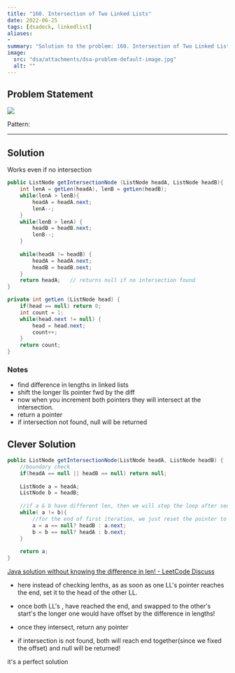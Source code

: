 ```yaml
---
title: "160. Intersection of Two Linked Lists"
date: 2022-06-25
tags: [dsadeck, linkedlist]
aliases:
- 
summary: "Solution to the problem: 160. Intersection of Two Linked Lists"
image:
  src: "dsa/attachments/dsa-problem-default-image.jpg"
  alt: ""
---
```


## Problem Statement
![](https://i.imgur.com/CrRfJJD.png)


Pattern: 

---

## Solution
Works even if no intersection
``` java
public ListNode getIntersectionNode (ListNode headA, ListNode headB){
	int lenA = getLen(headA), lenB = getLen(headB);
	while(lenA > lenB){
		headA = headA.next;
		lenA--;
	}
	while(lenB > lenA) {
		headB = headB.next;
		lenB--;
	}
	
	while(headA != headB) {
		headA = headA.next;
		headB = headB.next;
	}
	return headA;   // returns null if no intersection found
}

private int getLen (ListNode head) {
	if(head == null) return 0;
	int count = 1;
	while(head.next != null) {
		head = head.next;
		count++;
	}
	return count;
}
```

### Notes
- find difference in lengths in linked lists
- shift the longer lls pointer fwd by the diff
- now when you increment both pointers they will intersect at the intersection. 
- return a pointer
- if intersection not found, null will be returned

 
## Clever Solution

``` java
public ListNode getIntersectionNode(ListNode headA, ListNode headB) {
    //boundary check
    if(headA == null || headB == null) return null;
    
    ListNode a = headA;
    ListNode b = headB;
    
    //if a & b have different len, then we will stop the loop after second iteration
    while( a != b){
    	//for the end of first iteration, we just reset the pointer to the head of another linkedlist
        a = a == null? headB : a.next;
        b = b == null? headA : b.next;    
    }
    
    return a;
}
```

[Java solution without knowing the difference in len! - LeetCode Discuss](https://leetcode.com/problems/intersection-of-two-linked-lists/discuss/49785/Java-solution-without-knowing-the-difference-in-len!)

- here instead of checking lenths, as as soon as one LL's pointer reaches the end, set it to the head of the other LL.

- once both LL's , have reached the end, and swapped to the other's start's the longer one would have offset by the difference in lengths!

- once they intersect, return any pointer

- if intersection is not found, both will reach end together(since we fixed the offset) and null will be returned!

it's a perfect solution


